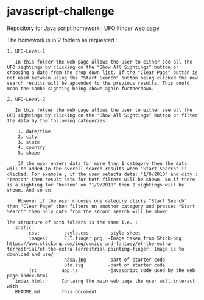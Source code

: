 # javascript-challenge
Repository for Java script homework : UFO Finder web page

The homework is in 2 folders as requested : 

    1. UFO-Level-1

       In this folder the web page allows the user to either see all the UFO sightings by clicking on the "Show All Sightings" button or choosing a date from the drop down list. If the "Clear Page" button is not used between using the "Start Search" button being clicked the new search results will be appended to the previous results. This could mean the samhe sighting being shown again furtherdown.

    2. UFO-Level-2

       In this folder the web page allows the user to either see all the UFO sightings by clicking on the "Show All Sightings" button or filter the data by the following categories:
        
        1. date/time
        2. city
        3. state
        4. country
        5. shape

        If the user enters data for more than 1 category then the data will be added to the overall search results when "Start Search" is clicked. For example , if the user selects date: "1/9/2010" and city : "benton" then result sets for both filters will be shown. So if there is a sighting for "benton" on "1/9/2010" then 2 sightings will be shown. And so on.

        However if the user chooses one category clicks "Start Search" then "Clear Page" then filters on another category and presses "Start Search" then only data from the second search will be shown. 
        
    The structure of both folders is the same i.e. :
       static:
            css:         style.css       -style sheet
            images:      E.T.finger.png. -Image taken from Stick-png: https://www.stickpng.com/img/comics-and-fantasy/et-the-extra-terrestrial/et-the-extra-terrestrial-pointing-finger. Image is to download and use/
                         nasa.jpg        -part of starter code
                         ufo.svg         -part of starter code
            js:         app.js           -javascript code used by the web page index.html
       index.html:      Containg the main web page the user will interact with
       README.md:       This document   